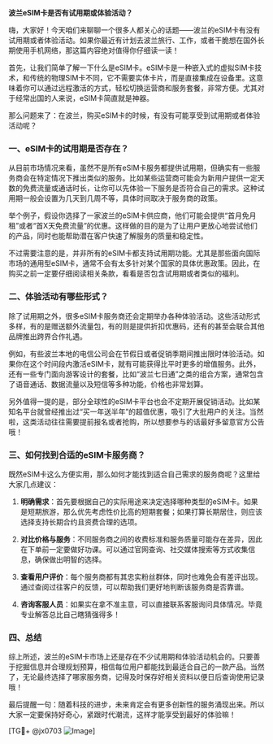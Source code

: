**波兰eSIM卡是否有试用期或体验活动？**

嗨，大家好！今天咱们来聊聊一个很多人都关心的话题——波兰的eSIM卡有没有试用期或者体验活动。如果你最近有计划去波兰旅行、工作，或者干脆想在国外长期使用手机网络，那这篇内容绝对值得你仔细读一读！

首先，让我们简单了解一下什么是eSIM卡。eSIM卡是一种嵌入式的虚拟SIM卡技术，和传统的物理SIM卡不同，它不需要实体卡片，而是直接集成在设备里。这意味着你可以通过远程激活的方式，轻松切换运营商和服务套餐，非常方便。尤其对于经常出国的人来说，eSIM卡简直就是神器。

那么问题来了：在波兰，购买eSIM卡的时候，有没有可能享受到试用期或者体验活动呢？

### 一、eSIM卡的试用期是否存在？

从目前市场情况来看，虽然不是所有eSIM卡服务都提供试用期，但确实有一些服务商会在特定情况下推出类似的服务。比如某些运营商可能会为新用户提供一定天数的免费流量或通话时长，让你可以先体验一下服务是否符合自己的需求。这种试用期一般会设置为几天到几周不等，具体时间取决于服务商的政策。

举个例子，假设你选择了一家波兰的eSIM卡供应商，他们可能会提供“首月免月租”或者“首X天免费流量”的优惠。这样做的目的是为了让用户更放心地尝试他们的产品，同时也能帮助潜在客户快速了解服务的质量和稳定性。

不过需要注意的是，并非所有的eSIM卡都支持试用期功能。尤其是那些面向国际市场的通用型eSIM卡，通常不会有太多针对某个国家的具体优惠政策。因此，在购买之前一定要仔细阅读相关条款，看看是否包含试用期或者类似的福利。

### 二、体验活动有哪些形式？

除了试用期之外，很多eSIM卡服务商还会定期举办各种体验活动。这些活动形式多样，有的是赠送额外流量包，有的则是提供折扣优惠码，还有的甚至会联合其他品牌推出跨界合作礼遇。

例如，有些波兰本地的电信公司会在节假日或者促销季期间推出限时体验活动。如果你在这个时间段内激活eSIM卡，就有可能获得比平时更多的增值服务。此外，还有一些专门面向游客设计的套餐，比如“波兰七日通”之类的组合方案，通常包含了语音通话、数据流量以及短信等多种功能，价格也非常划算。

另外值得一提的是，部分全球性的eSIM卡平台也会不定期开展促销活动。比如某知名平台就曾经推出过“买一年送半年”的超值优惠，吸引了大批用户的关注。当然啦，这类活动往往需要提前报名或者抢购，所以想要参与的话最好多留意官方公告哦！

### 三、如何找到合适的eSIM卡服务商？

既然eSIM卡这么方便实用，那么如何才能找到适合自己需求的服务商呢？这里给大家几点建议：

1. **明确需求**：首先要根据自己的实际用途来决定选择哪种类型的eSIM卡。如果是短期旅游，那么优先考虑性价比高的短期套餐；如果打算长期居住，则应该选择支持长期合约且资费合理的选项。

2. **对比价格与服务**：不同服务商之间的收费标准和服务质量可能存在差异，因此在下单前一定要做好功课。可以通过官网查询、社交媒体搜索等方式收集信息，确保做出明智的选择。

3. **查看用户评价**：每个服务商都有其忠实粉丝群体，同时也难免会有差评出现。通过查阅过往客户的反馈，可以帮助我们更好地判断该服务商是否靠谱。

4. **咨询客服人员**：如果实在拿不准主意，可以直接联系客服询问具体情况。毕竟专业解答总比自己瞎猜强得多！

### 四、总结

综上所述，波兰的eSIM卡市场上还是存在不少试用期和体验活动机会的。只要善于挖掘信息并合理规划预算，相信每位用户都能找到最适合自己的一款产品。当然了，无论最终选择了哪家服务商，记得及时保存好相关资料以便日后查询使用记录哦！

最后提醒一句：随着科技的进步，未来肯定会有更多创新性的服务涌现出来。所以大家一定要保持好奇心，紧跟时代潮流，这样才能享受到最好的体验嘛！

[TG💪+ @jx0703 ![Image](https://github.com/user-attachments/assets/dbca1d08-cadb-493c-b0ec-ad6f7a83f270)]